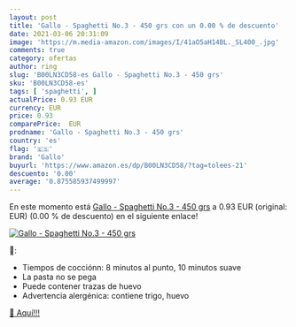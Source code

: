 ```yaml
---
layout: post
title: 'Gallo - Spaghetti No.3 - 450 grs con un 0.00 % de descuento'
date: 2021-03-06 20:31:09
image: 'https://m.media-amazon.com/images/I/41aO5aH14BL._SL400_.jpg'
comments: true
category: ofertas
author: ring
slug: 'B00LN3CD58-es Gallo - Spaghetti No.3 - 450 grs'
sku: 'B00LN3CD58-es'
tags: [ 'spaghetti', ]
actualPrice: 0.93 EUR
currency: EUR
price: 0.93
comparePrice:  EUR
prodname: 'Gallo - Spaghetti No.3 - 450 grs'
country: 'es'
flag: '🇪🇸'
brand: 'Gallo'
buyurl: 'https://www.amazon.es/dp/B00LN3CD58/?tag=tolees-21'
descuento: '0.00'
average: '0.875585937499997'
---
```


En este momento está [Gallo - Spaghetti No.3 - 450 grs](https://www.amazon.es/dp/B00LN3CD58/?tag=tolees-21) a 0.93 EUR (original:  EUR) (0.00 %  de descuento) en el siguiente enlace!

[![Gallo - Spaghetti No.3 - 450 grs](https://m.media-amazon.com/images/I/41aO5aH14BL._SL400_.jpg)](https://www.amazon.es/dp/B00LN3CD58/?tag=tolees-21)

🔎:

- Tiempos de cocciónn: 8 minutos al punto, 10 minutos suave
- La pasta no se pega
- Puede contener trazas de huevo
- Advertencia alergénica: contiene trigo, huevo

[🛒 Aquí!!!](https://www.amazon.es/dp/B00LN3CD58/?tag=tolees-21)

